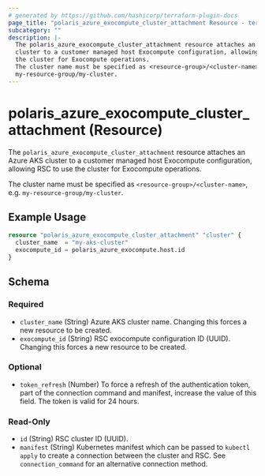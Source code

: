 ```yaml
---
# generated by https://github.com/hashicorp/terraform-plugin-docs
page_title: "polaris_azure_exocompute_cluster_attachment Resource - terraform-provider-polaris"
subcategory: ""
description: |-
  The polaris_azure_exocompute_cluster_attachment resource attaches an Azure AKS
  cluster to a customer managed host Exocompute configuration, allowing RSC to use
  the cluster for Exocompute operations.
  The cluster name must be specified as <resource-group>/<cluster-name>, e.g.
  my-resource-group/my-cluster.
---
```


# polaris_azure_exocompute_cluster_attachment (Resource)

The `polaris_azure_exocompute_cluster_attachment` resource attaches an Azure AKS
cluster to a customer managed host Exocompute configuration, allowing RSC to use
the cluster for Exocompute operations.

The cluster name must be specified as `<resource-group>/<cluster-name>`, e.g.
`my-resource-group/my-cluster`.

## Example Usage

```terraform
resource "polaris_azure_exocompute_cluster_attachment" "cluster" {
  cluster_name  = "my-aks-cluster"
  exocompute_id = polaris_azure_exocompute.host.id
}
```

<!-- schema generated by tfplugindocs -->
## Schema

### Required

- `cluster_name` (String) Azure AKS cluster name. Changing this forces a new resource to be created.
- `exocompute_id` (String) RSC exocompute configuration ID (UUID). Changing this forces a new resource to be created.

### Optional

- `token_refresh` (Number) To force a refresh of the authentication token, part of the connection command and manifest, increase the value of this field. The token is valid for 24 hours.

### Read-Only

- `id` (String) RSC cluster ID (UUID).
- `manifest` (String) Kubernetes manifest which can be passed to `kubectl apply` to create a connection between the cluster and RSC. See `connection_command` for an alternative connection method.
